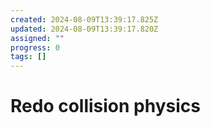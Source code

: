 ```yaml
---
created: 2024-08-09T13:39:17.825Z
updated: 2024-08-09T13:39:17.820Z
assigned: ""
progress: 0
tags: []
---
```


# Redo collision physics
